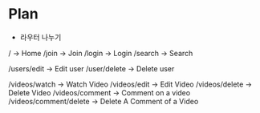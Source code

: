 # Plan

- 라우터 나누기
  
 / -> Home
 /join -> Join
 /login -> Login
 /search -> Search

 /users/edit -> Edit user
 /user/delete -> Delete user

 /videos/watch -> Watch Video
 /videos/edit -> Edit Video
 /videos/delete -> Delete Video
 /videos/comment -> Comment on a video
 /videos/comment/delete -> Delete A Comment of a Video

 